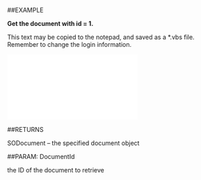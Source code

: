 

##EXAMPLE

**Get the document with id = 1.**

This text may be copied to the notepad, and saved as a *.vbs file. Remember to change the login information.

![](../../Examples/vbs/Database.GetDocument.vbs.txt)




##RETURNS

SODocument – the specified document object





##PARAM: DocumentId

the ID of the document to retrieve



